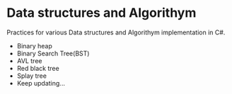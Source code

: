 # Data structures and Algorithym
Practices for various Data structures and Algorithym implementation in C#.
- Binary heap
- Binary Search Tree(BST)
- AVL tree
- Red black tree
- Splay tree
- Keep updating...
